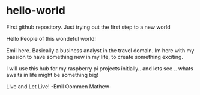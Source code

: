 # hello-world
First github repository. Just trying out the first step to a new world

Hello People of this wondeful world!

Emil here. Basically a business analyst in the travel domain. Im here with my passion to have something new in my life, to create something exciting. 

I will use this hub for my raspberry pi projects initially.. and lets see .. whats awaits in life might be something big!

Live and Let Live!
-Emil Oommen Mathew-
